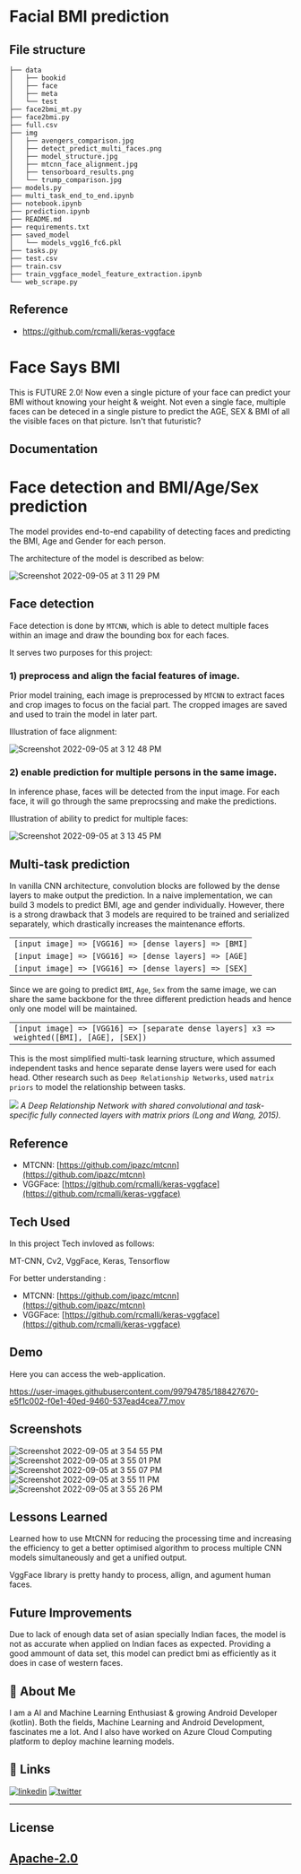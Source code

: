 # Facial BMI prediction

## File structure

```
├── data
│   ├── bookid
│   ├── face
│   ├── meta
│   └── test
├── face2bmi_mt.py
├── face2bmi.py
├── full.csv
├── img
│   ├── avengers_comparison.jpg
│   ├── detect_predict_multi_faces.png
│   ├── model_structure.jpg
│   ├── mtcnn_face_alignment.jpg
│   ├── tensorboard_results.png
│   └── trump_comparison.jpg
├── models.py
├── multi_task_end_to_end.ipynb
├── notebook.ipynb
├── prediction.ipynb
├── README.md
├── requirements.txt
├── saved_model
│   └── models_vgg16_fc6.pkl
├── tasks.py
├── test.csv
├── train.csv
├── train_vggface_model_feature_extraction.ipynb
└── web_scrape.py
```

## Reference

* https://github.com/rcmalli/keras-vggface


# Face Says BMI


This is FUTURE 2.0! Now even a single picture of your
face can predict your BMI without knowing your
height & weight. Not even a single face, multiple faces
can be deteced in a single pisture to predict the AGE, SEX & BMI
of all the visible faces on that picture. Isn't that futuristic?


## Documentation

# Face detection and BMI/Age/Sex prediction

The model provides end-to-end capability of detecting faces and predicting the BMI, Age and Gender for each person. 

The architecture of the model is described as below:

![Screenshot 2022-09-05 at 3 11 29 PM](https://user-images.githubusercontent.com/99794785/188419564-11d33f6b-eaed-468f-89c2-56aecc4b740a.png)



## Face detection

Face detection is done by `MTCNN`, which is able to detect multiple faces within an image and draw the bounding box for each faces.  

It serves two purposes for this project:

### 1) preprocess and align the facial features of image.

Prior model training, each image is preprocessed by `MTCNN` to extract faces and crop images to focus on the facial part. The cropped images are saved and used to train the model in later part.

Illustration of face alignment:

![Screenshot 2022-09-05 at 3 12 48 PM](https://user-images.githubusercontent.com/99794785/188419741-5803256f-2a97-46a4-b390-ad8074e80323.png)


### 2) enable prediction for multiple persons in the same image.

In inference phase, faces will be detected from the input image. For each face, it will go through the same preprocssing and make the predictions.

Illustration of ability to predict for multiple faces:

![Screenshot 2022-09-05 at 3 13 45 PM](https://user-images.githubusercontent.com/99794785/188419922-263e6b33-bf2c-46b1-9ca6-291704d93ec6.png)


## Multi-task prediction

In vanilla CNN architecture, convolution blocks are followed by the dense layers to make output the prediction. In a naive implementation, we can build 3 models to predict BMI, age and gender individually. However, there is a strong drawback that 3 models are required to be trained and serialized separately, which drastically increases the maintenance efforts.

|   |
|---|
|`[input image] => [VGG16] => [dense layers] => [BMI]`|
|`[input image] => [VGG16] => [dense layers] => [AGE]`|
|`[input image] => [VGG16] => [dense layers] => [SEX]`|

Since we are going to predict `BMI`, `Age`, `Sex` from the same image, we can share the same backbone for the three different prediction heads and hence only one model will be maintained.

|    |
|----|
|`[input image] => [VGG16] => [separate dense layers] x3 => weighted([BMI], [AGE], [SEX])`|

This is the most simplified multi-task learning structure, which assumed independent tasks and hence separate dense layers were used for each head. Other research such as `Deep Relationship Networks`, used `matrix priors` to model the relationship between tasks.

![](https://ruder.io/content/images/2017/05/relationship_networks.png)
_A Deep Relationship Network with shared convolutional and task-specific fully connected layers with matrix priors (Long and Wang, 2015)._
 
## Reference
 * MTCNN: [https://github.com/ipazc/mtcnn](https://github.com/ipazc/mtcnn)
 * VGGFace: [https://github.com/rcmalli/keras-vggface](https://github.com/rcmalli/keras-vggface)
## Tech Used

In this project Tech invloved as follows: 

MT-CNN, Cv2, VggFace, Keras, Tensorflow




For better understanding : 
 * MTCNN: [https://github.com/ipazc/mtcnn](https://github.com/ipazc/mtcnn)
 * VGGFace: [https://github.com/rcmalli/keras-vggface](https://github.com/rcmalli/keras-vggface)
## Demo

Here you can access the web-application.



https://user-images.githubusercontent.com/99794785/188427670-e5f1c002-f0e1-40ed-9460-537ead4cea77.mov


## Screenshots

![Screenshot 2022-09-05 at 3 54 55 PM](https://user-images.githubusercontent.com/99794785/188428027-19eca9cb-69ce-4a02-8994-dfb4ee28727c.png)
![Screenshot 2022-09-05 at 3 55 01 PM](https://user-images.githubusercontent.com/99794785/188428065-2d3b2430-e07c-456c-980d-770a4746b61f.png)
![Screenshot 2022-09-05 at 3 55 07 PM](https://user-images.githubusercontent.com/99794785/188428074-ff3e08bf-e82b-4f58-85a2-f6b6a6b19367.png)
![Screenshot 2022-09-05 at 3 55 11 PM](https://user-images.githubusercontent.com/99794785/188428077-78b9ca14-8d86-4a12-a156-96d490bec544.png)
![Screenshot 2022-09-05 at 3 55 26 PM](https://user-images.githubusercontent.com/99794785/188428082-82b3d618-1a61-434e-814e-deaac9ca4629.png)

## Lessons Learned

Learned how to use MtCNN for reducing the processing time 
and increasing the efficiency to get a better optimised 
algorithm to process multiple CNN models simultaneously 
and get a unified output. 

VggFace library is pretty handy to process, allign, and 
agument human faces.
## Future Improvements

Due to lack of enough data set of asian specially Indian
faces, the model is not as accurate when applied on Indian
faces as expected. Providing a good ammount of data set, 
this model can predict bmi as efficiently as it does in 
case of western faces.
## 🚀 About Me
I am a AI and Machine Learning Enthusiast & growing Android Developer (kotlin). Both the fields, Machine Learning and Android Development, fascinates me a lot. And I also have worked on Azure Cloud Computing platform to deploy machine learning models.
## 🔗 Links

[![linkedin](https://img.shields.io/badge/linkedin-0A66C2?style=for-the-badge&logo=linkedin&logoColor=white)](https://www.linkedin.com/in/thebitanpaul)
[![twitter](https://img.shields.io/badge/twitter-1DA1F2?style=for-the-badge&logo=twitter&logoColor=white)](https://twitter.com/thebitanpaul_)

---
## License 
[Apache-2.0](LICENSE)
---
